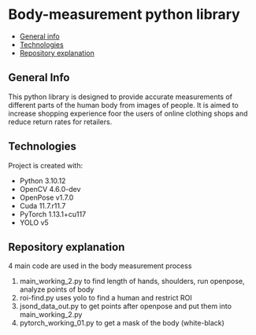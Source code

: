 # Body-measurement python library

* [General info](#general-info)
* [Technologies](#technologies)
* [Repository explanation](#reposityory-explanation)

## General Info
This python library is designed to provide accurate measurements of different parts of the human body from images of people. It is aimed to increase shopping experience foor the users of online clothing shops and reduce return rates for retailers.

## Technologies
Project is created with:
* Python 3.10.12
* OpenCV 4.6.0-dev
* OpenPose v1.7.0
* Cuda 11.7.r11.7
* PyTorch 1.13.1+cu117
* YOLO v5

## Repository explanation
4 main code are used in the body measurement process
1) main_working_2.py to find length of hands, shoulders, run openpose, analyze points of body
2) roi-find.py uses yolo to find a human and restrict ROI
3) jsond_data_out.py to get points after openpose and put them into main_working_2.py
4) pytorch_working_01.py to get a mask of the body (white-black) 

